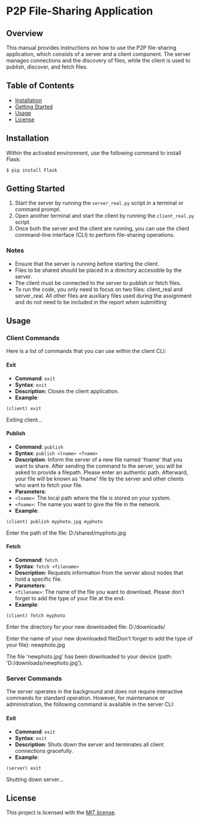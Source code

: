 # P2P File-Sharing Application 
## Overview
This manual provides instructions on how to use the P2P file-sharing application, which consists of a server and a client component. The server manages connections and the discovery of files, while the client is used to publish, discover, and fetch files.
## Table of Contents
- [Installation](#installation)
- [Getting Started](#Getting-Started)
- [Usage](#usage)
- [License](#license)

## Installation
Within the activated environment, use the following command to install Flask:

`$ pip install Flask`

## Getting Started
1. Start the server by running the `server_real.py` script in a terminal or command prompt.
2. Open another terminal and start the client by running the `client_real.py` script.
3. Once both the server and the client are running, you can use the client command-line interface (CLI) to perform file-sharing operations.
### Notes
- Ensure that the server is running before starting the client.
- Files to be shared should be placed in a directory accessible by the server.
- The client must be connected to the server to publish or fetch files.
- To run the code, you only need to focus on two files: client_real and server_real. All other files are auxiliary files used during the assignment and do not need to be included in the report when submitting

## Usage
### Client Commands
Here is a list of commands that you can use within the client CLI:

#### Exit
- **Command**: `exit`
- **Syntax**: `exit`
- **Description**: Closes the client application.
- **Example**:
  
`(client) exit`

Exiting client...

#### Publish
- **Command**: `publish`
- **Syntax**: `publish <lname> <fname>`
- **Description**: Inform the server of a new file named 'fname' that you want to share. After sending the command to the server, you will be asked to provide a filepath. Please enter an authentic path. Afterward, your file will be known as 'fname' file by the server and other clients who want to fetch your file.
- **Parameters**:
- `<lname>`: The local path where the file is stored on your system.
- `<fname>`: The name you want to give the file in the network.
- **Example**:

`(client) publish myphoto.jpg myphoto`

Enter the path of the file: D:/shared/myphoto.jpg

#### Fetch
- **Command**: `fetch`
- **Syntax**: `fetch <filename>`
- **Description**: Requests information from the server about nodes that hold a specific file.
- **Parameters**:
- `<filename>`: The name of the file you want to download. Please don't forget to add the type of your file at the end.
- **Example**:
  
`(client) fetch myphoto`

Enter the directory for your new downloaded file: D:/downloads/

Enter the name of your new downloaded file(Don't forget to add the type of your file): newphoto.jpg

The file 'newphoto.jpg' has been downloaded to your device (path: 'D:/downloads/newphoto.jpg').


### Server Commands
The server operates in the background and does not require interactive commands for standard operation. However, for maintenance or administration, the following command is available in the server CLI:

#### Exit
- **Command**: `exit`
- **Syntax**: `exit`
- **Description**: Shuts down the server and terminates all client connections gracefully.
- **Example**:
  
`(server) exit`

Shutting down server...

## License

This project is licensed with the [MIT license](LICENSE).





